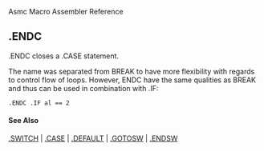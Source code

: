 Asmc Macro Assembler Reference

## .ENDC

.ENDC closes a .CASE statement.

The name was separated from BREAK to have more flexibility with regards to control flow of loops. However, ENDC have the same qualities as BREAK and thus can be used in combination with .IF:

	.ENDC .IF al == 2

#### See Also

[.SWITCH](dot_switch.md) | [.CASE](dot_case.md) | [.DEFAULT](dot_default.md) | [.GOTOSW](dot_gotosw.md) | [.ENDSW](dot_endsw.md)
